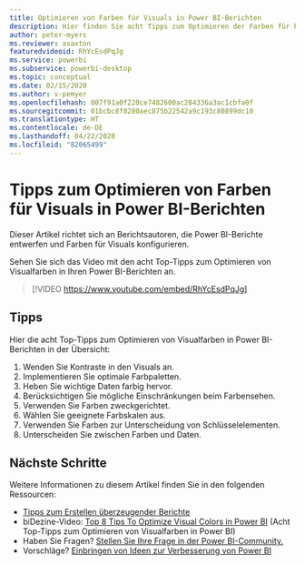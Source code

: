 ```yaml
---
title: Optimieren von Farben für Visuals in Power BI-Berichten
description: Hier finden Sie acht Tipps zum Optimieren der Farben für Power BI-Berichtsvisuals in Power BI Desktop oder dem Power BI-Dienst.
author: peter-myers
ms.reviewer: asaxton
featuredvideoid: RhYcEsdPqJg
ms.service: powerbi
ms.subservice: powerbi-desktop
ms.topic: conceptual
ms.date: 02/15/2020
ms.author: v-pemyer
ms.openlocfilehash: 007f91a0f220ce7482600ac284336a3ac1cbfa0f
ms.sourcegitcommit: 01bcbc8f0280aec875b22542a9c193c80899dc10
ms.translationtype: HT
ms.contentlocale: de-DE
ms.lasthandoff: 04/22/2020
ms.locfileid: "82065499"
---
```

# <a name="tips-to-optimize-visual-colors-in-power-bi-reports"></a>Tipps zum Optimieren von Farben für Visuals in Power BI-Berichten

Dieser Artikel richtet sich an Berichtsautoren, die Power BI-Berichte entwerfen und Farben für Visuals konfigurieren.

Sehen Sie sich das Video mit den acht Top-Tipps zum Optimieren von Visualfarben in Ihren Power BI-Berichten an.

> [!VIDEO https://www.youtube.com/embed/RhYcEsdPqJg]

## <a name="tips"></a>Tipps

Hier die acht Top-Tipps zum Optimieren von Visualfarben in Power BI-Berichten in der Übersicht:

1. Wenden Sie Kontraste in den Visuals an.
1. Implementieren Sie optimale Farbpaletten.
1. Heben Sie wichtige Daten farbig hervor.
1. Berücksichtigen Sie mögliche Einschränkungen beim Farbensehen.
1. Verwenden Sie Farben zweckgerichtet.
1. Wählen Sie geeignete Farbskalen aus.
1. Verwenden Sie Farben zur Unterscheidung von Schlüsselelementen.
1. Unterscheiden Sie zwischen Farben und Daten.

## <a name="next-steps"></a>Nächste Schritte

Weitere Informationen zu diesem Artikel finden Sie in den folgenden Ressourcen:

- [Tipps zum Erstellen überzeugender Berichte](../desktop-tips-and-tricks-for-creating-reports.md)
- biDezine-Video: [Top 8 Tips To Optimize Visual Colors in Power BI](https://www.youtube.com/watch?v=RhYcEsdPqJg) (Acht Top-Tipps zum Optimieren von Visualfarben in Power BI)
- Haben Sie Fragen? [Stellen Sie Ihre Frage in der Power BI-Community.](https://community.powerbi.com/)
- Vorschläge? [Einbringen von Ideen zur Verbesserung von Power BI](https://ideas.powerbi.com)
